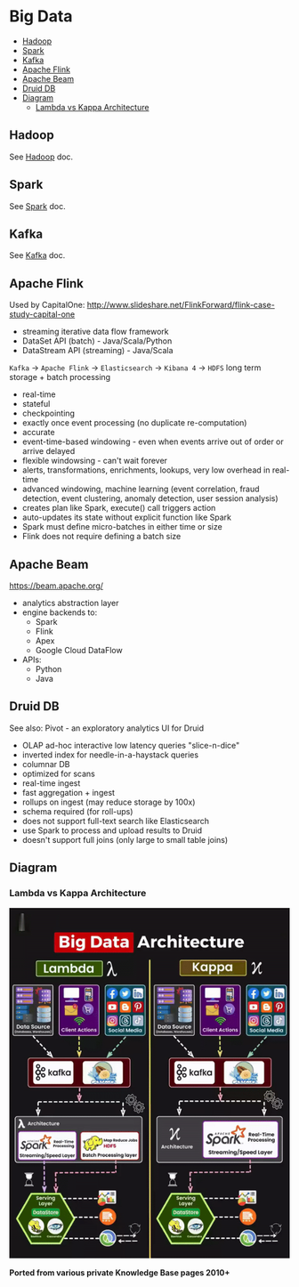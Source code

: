 # Big Data

<!-- INDEX_START -->

- [Hadoop](#hadoop)
- [Spark](#spark)
- [Kafka](#kafka)
- [Apache Flink](#apache-flink)
- [Apache Beam](#apache-beam)
- [Druid DB](#druid-db)
- [Diagram](#diagram)
  - [Lambda vs Kappa Architecture](#lambda-vs-kappa-architecture)

<!-- INDEX_END -->

## Hadoop

See [Hadoop](hadoop.md) doc.

## Spark

See [Spark](spark.md) doc.

## Kafka

See [Kafka](kafka.md) doc.

## Apache Flink

Used by CapitalOne: <http://www.slideshare.net/FlinkForward/flink-case-study-capital-one>

- streaming iterative data flow framework
- DataSet API    (batch)     - Java/Scala/Python
- DataStream API (streaming) - Java/Scala

`Kafka` -> `Apache Flink` -> `Elasticsearch` -> `Kibana 4`
        -> `HDFS` long term storage + batch processing

- real-time
- stateful
- checkpointing
- exactly once event processing (no duplicate re-computation)
- accurate
- event-time-based windowing - even when events arrive out of order or arrive delayed
- flexible windowsing - can't wait forever
- alerts, transformations, enrichments, lookups, very low overhead in real-time
- advanced windowing, machine learning (event correlation, fraud detection, event clustering, anomaly detection, user session analysis)
- creates plan like Spark, execute() call triggers action
- auto-updates its state without explicit function like Spark
- Spark must define micro-batches in either time or size
- Flink does not require defining a batch size

## Apache Beam

<https://beam.apache.org/>

- analytics abstraction layer
- engine backends to:
  - Spark
  - Flink
  - Apex
  - Google Cloud DataFlow
- APIs:
  - Python
  - Java

## Druid DB

See also: Pivot - an exploratory analytics UI for Druid

- OLAP ad-hoc interactive low latency queries "slice-n-dice"
- inverted index for needle-in-a-haystack queries
- columnar DB
- optimized for scans
- real-time ingest
- fast aggregation + ingest
- rollups on ingest (may reduce storage by 100x)
- schema required (for roll-ups)
- does not support full-text search like Elasticsearch
- use Spark to process and upload results to Druid
- doesn't support full joins (only large to small table joins)

## Diagram

### Lambda vs Kappa Architecture

![Lambda vs Kappa Architecture](images/big_data_architecture_lambda_vs_kappa.gif)

**Ported from various private Knowledge Base pages 2010+**
